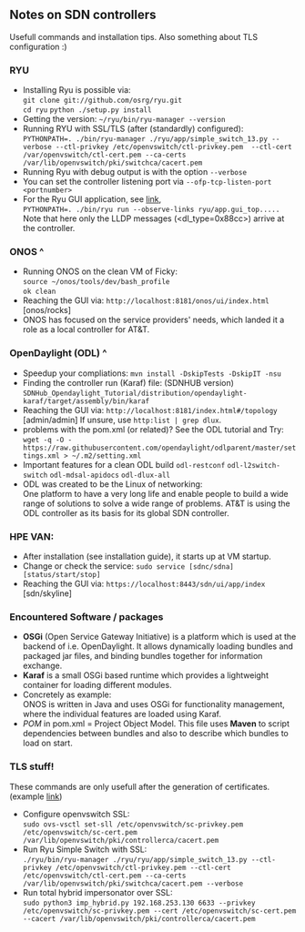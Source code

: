 ## Notes on SDN controllers
Usefull commands and installation tips. Also something about TLS configuration :)

### RYU
* Installing Ryu is possible via:  
  `git clone git://github.com/osrg/ryu.git`  
  `cd ryu`
  `python ./setup.py install`
* Getting the version:
  `~/ryu/bin/ryu-manager --version`
* Running RYU with SSL/TLS (after (standardly) configured):  
  `PYTHONPATH=. ./bin/ryu-manager ./ryu/app/simple_switch_13.py --verbose --ctl-privkey /etc/openvswitch/ctl-privkey.pem  --ctl-cert /var/openvswitch/ctl-cert.pem --ca-certs /var/lib/openvswitch/pki/switchca/cacert.pem`
* Running Ryu with debug output is with the option `--verbose`
* You can set the controller listening port via `--ofp-tcp-listen-port <portnumber>`
* For the Ryu GUI application, see [link](ryu.readthedocs.io/en/latest/gui.html),  
  `PYTHONPATH=. ./bin/ryu run --observe-links ryu/app.gui_top.....`  
  Note that here only the LLDP messages (<dl_type=0x88cc>) arrive at the controller. 


### ONOS ^
* Running ONOS on the clean VM of Ficky:  
  `source ~/onos/tools/dev/bash_profile`  
  `ok clean`
* Reaching the GUI via:  `http://localhost:8181/onos/ui/index.html` [onos/rocks]
* ONOS has focused on the service providers' needs, which landed it a role as a local controller for AT&T.


### OpenDaylight (ODL) ^
* Speedup your compliations: `mvn install -DskipTests -DskipIT -nsu`
* Finding the controller run (Karaf) file:  (SDNHUB version)
  `SDNHub_Opendaylight_Tutorial/distribution/opendaylight-karaf/target/assembly/bin/karaf`
* Reaching the GUI via:  `http://localhost:8181/index.html#/topology` [admin/admin]
  If unsure, use `http:list | grep dlux`.
* problems with the pom.xml (or related)? See the ODL tutorial and Try:  
  `wget -q -O - https://raw.githubusercontent.com/opendaylight/odlparent/master/settings.xml > ~/.m2/setting.xml`
* Important features for a clean ODL build `odl-restconf` `odl-l2switch-switch` `odl-mdsal-apidocs` `odl-dlux-all`
* ODL was created to be the Linux of networking:  
  One platform to have a very long life and enable people to build a wide range of solutions to solve a wide range of problems. 
  AT&T is using the ODL controller as its basis for its global SDN controller.


### HPE VAN:
* After installation (see installation guide), it starts up at VM startup.
* Change or check the service: `sudo service [sdnc/sdna] [status/start/stop]`
* Reaching the GUI via:  `https://localhost:8443/sdn/ui/app/index` [sdn/skyline]


### Encountered Software / packages
* **OSGi** (Open Service Gateway Initiative) is a platform which is used at the backend of i.e. OpenDaylight.
  It allows dynamically loading bundles and packaged jar files, and binding bundles together for information exchange.
* **Karaf** is a small OSGi based runtime which provides a lightweight container for loading different modules.
* Concretely as example:  
  ONOS is written in Java and uses OSGi for functionality management, where the individual features are loaded using Karaf.
* _POM_ in pom.xml = Project Object Model.
  This file uses **Maven** to script dependencies between bundles and also to describe which bundles to load on start.


### TLS stuff!
These commands are only usefull after the generation of certificates. (example [link](http://ryu.readthedocs.io/en/latest/tls.html))

* Configure openvswitch SSL:  
  `sudo ovs-vsctl set-sll /etc/openvswitch/sc-privkey.pem /etc/openvswitch/sc-cert.pem /var/lib/openvswitch/pki/controllerca/cacert.pem`
* Run Ryu Simple Switch with SSL:  
  `./ryu/bin/ryu-manager ./ryu/ryu/app/simple_switch_13.py --ctl-privkey /etc/openvswitch/ctl-privkey.pem --ctl-cert /etc/openvswitch/ctl-cert.pem --ca-certs /var/lib/openvswitch/pki/switchca/cacert.pem --verbose`
* Run total hybrid impersonator over SSL:  
  `sudo python3 imp_hybrid.py 192.168.253.130 6633 --privkey /etc/openvswitch/sc-privkey.pem --cert /etc/openvswitch/sc-cert.pem --cacert /var/lib/openvswitch/pki/controllerca/cacert.pem`
